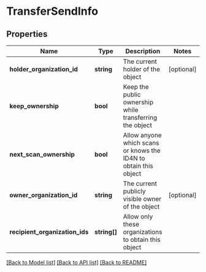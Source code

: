 # TransferSendInfo

## Properties
Name | Type | Description | Notes
------------ | ------------- | ------------- | -------------
**holder_organization_id** | **string** | The current holder of the object | [optional] 
**keep_ownership** | **bool** | Keep the public ownership while transferring the object | 
**next_scan_ownership** | **bool** | Allow anyone which scans or knows the ID4N to obtain this object | 
**owner_organization_id** | **string** | The current publicly visible owner of the object | [optional] 
**recipient_organization_ids** | **string[]** | Allow only these organizations to obtain this object | 

[[Back to Model list]](../README.md#documentation-for-models) [[Back to API list]](../README.md#documentation-for-api-endpoints) [[Back to README]](../README.md)


